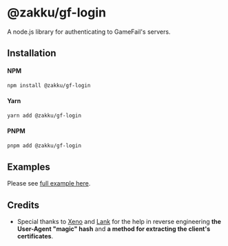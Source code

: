 # @zakku/gf-login

A node.js library for authenticating to GameFail's servers.

## Installation

#### NPM

```bash
npm install @zakku/gf-login
```

#### Yarn

```bash
yarn add @zakku/gf-login
```

#### PNPM

```bash
pnpm add @zakku/gf-login
```

## Examples

Please see [full example here](https://github.com/zakuciael/gf-login/blob/master/example/login_to_game.ts).

## Credits

- Special thanks to [Xeno](https://github.com/imxeno) and [Lank](https://github.com/Lank891) for the help in reverse engineering **the User-Agent "magic" hash** and **a method for extracting the client's certificates**.
